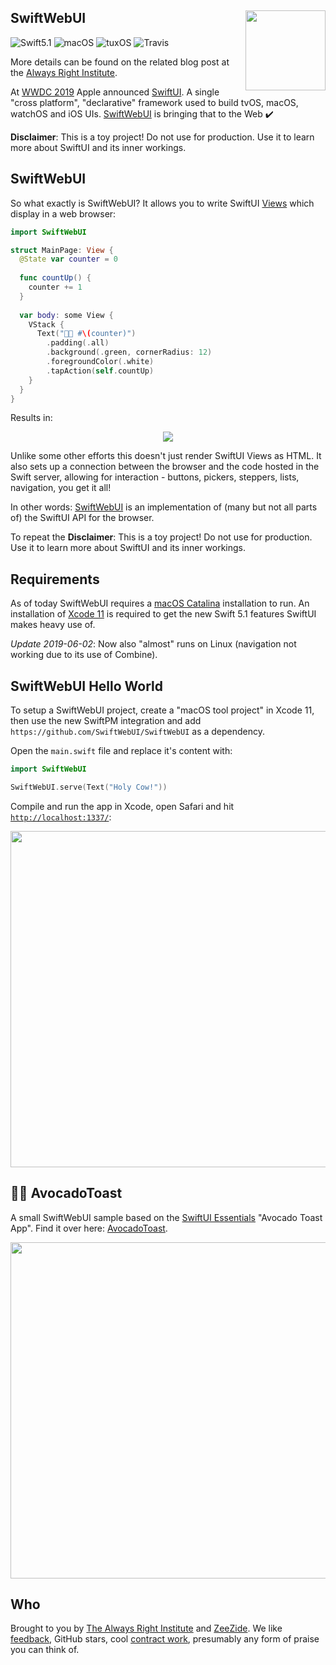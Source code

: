 <h2>SwiftWebUI
  <img src="https://zeezide.com/img/TinkerIcon.svg"
       align="right" width="128" height="128" />
</h2>

![Swift5.1](https://img.shields.io/badge/swift-5.1-blue.svg)
![macOS](https://img.shields.io/badge/os-macOS-green.svg?style=flat)
![tuxOS](https://img.shields.io/badge/os-tuxOS-orange.svg?style=flat)
![Travis](https://api.travis-ci.org/SwiftWebUI/SwiftWebUI.svg?branch=master&style=flat)

More details can be found on the related blog post at the
[Always Right Institute](http://www.alwaysrightinstitute.com).

At
[WWDC 2019](https://developer.apple.com/wwdc19/)
Apple announced 
[SwiftUI](https://developer.apple.com/xcode/swiftui/).
A single "cross platform", "declarative" framework used to build 
tvOS, macOS, watchOS and iOS
UIs.
[SwiftWebUI](https://github.com/SwiftWebUI/SwiftWebUI)
is bringing that to the Web ✔️

**Disclaimer**: This is a toy project!
Do not use for production. 
Use it to learn more about SwiftUI and its inner workings.

## SwiftWebUI

So what exactly is 
SwiftWebUI?
It allows you to write SwiftUI 
[Views](https://developer.apple.com/documentation/swiftui/view)
which display in a web browser:

```swift
import SwiftWebUI

struct MainPage: View {
  @State var counter = 0
  
  func countUp() { 
    counter += 1 
  }
  
  var body: some View {
    VStack {
      Text("🥑🍞 #\(counter)")
        .padding(.all)
        .background(.green, cornerRadius: 12)
        .foregroundColor(.white)
        .tapAction(self.countUp)
    }
  }
}
```

Results in:

<center><img src="https://zeezide.com/img/AvocadoCounter.gif" align="center" /></center>

Unlike some other efforts this doesn't just render SwiftUI Views
as HTML. 
It also sets up a connection between the browser and the code hosted
in the Swift server, allowing for interaction - 
buttons, pickers, steppers, lists, navigation, you get it all!

In other words: 
[SwiftWebUI](https://github.com/SwiftWebUI/SwiftWebUI)
is an implementation of (many but not all parts of) the SwiftUI API for the browser.

To repeat the
**Disclaimer**: This is a toy project!
Do not use for production. 
Use it to learn more about SwiftUI and its inner workings.


## Requirements

As of today SwiftWebUI requires a 
[macOS Catalina](https://www.apple.com/macos/catalina-preview/)
installation to run.
An installation of
[Xcode 11](https://developer.apple.com/xcode/)
is required to get the new Swift 5.1 features SwiftUI makes heavy use of.

*Update 2019-06-02*: Now also "almost" runs on Linux (navigation not working
due to its use of Combine).


## SwiftWebUI Hello World

To setup a SwiftWebUI project,
create a "macOS tool project" in Xcode 11,
then use the new SwiftPM integration and add
`https://github.com/SwiftWebUI/SwiftWebUI`
as a dependency.

Open the `main.swift` file and replace it's content
with:
```swift
import SwiftWebUI

SwiftWebUI.serve(Text("Holy Cow!"))
```

Compile and run the app in Xcode, open Safari and hit
[`http://localhost:1337/`](http://localhost:1337/):

<center><img src="https://zeezide.com/img/holycow.png" align="center" width="538" /></center>
  

## 🥑🍞 AvocadoToast

A small SwiftWebUI sample  based on the 
[SwiftUI Essentials](https://developer.apple.com/videos/play/wwdc2019/216)
"Avocado Toast App".
Find it over here:
[AvocadoToast](https://github.com/SwiftWebUI/AvocadoToast).

<center><img src="http://zeezide.com/img/AvocadoToast.gif" align="center" width="538" /></center>


## Who

Brought to you by
[The Always Right Institute](http://www.alwaysrightinstitute.com)
and
[ZeeZide](http://zeezide.de).
We like
[feedback](https://twitter.com/ar_institute),
GitHub stars,
cool [contract work](http://zeezide.com/en/services/services.html),
presumably any form of praise you can think of.
